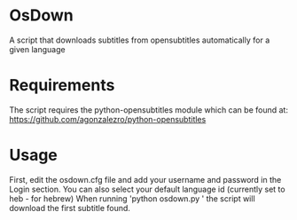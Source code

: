 OsDown
======

A script that downloads subtitles from opensubtitles automatically for a given language

Requirements
============
The script requires the python-opensubtitles module which can be found at: https://github.com/agonzalezro/python-opensubtitles

Usage
=====
First, edit the osdown.cfg file and add your username and password in the Login section.
You can also select your default language id (currently set to heb - for hebrew)
When running 'python osdown.py <filepath>' the script will download the first subtitle found.


